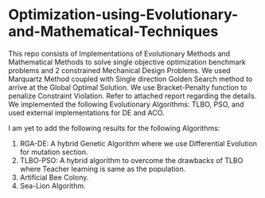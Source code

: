 # Optimization-using-Evolutionary-and-Mathematical-Techniques

This repo consists of Implementations of Evolutionary Methods and Mathematical Methods to solve single objective optimization benchmark problems and 2 constrained Mechanical Design Problems. 
We used Marquartz Method coupled with Single direction Golden Search method to arrive at the Global Optimal Solution. We use Bracket-Penalty function to penalize Constraint Violation. Refer to attached report regarding the details.
We implemented the following Evolutionary Algorithms: TLBO, PSO, and used external implementations for DE and ACO.

I am yet to add the following results for the following Algorithms:
1. RGA-DE: A hybrid Genetic Algorithm where we use Differential Evolution for mutation section.
2. TLBO-PSO: A hybrid algorithm to overcome the drawbacks of TLBO where Teacher learning is same as the population.
3. Artificial Bee Colony.
4. Sea-Lion Algorithm.
